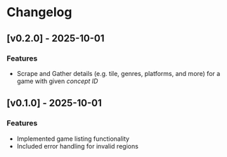 # Changelog


## [v0.2.0] - 2025-10-01

### Features
- Scrape and Gather details (e.g. tile, genres, platforms, and more) for a game with given <i>concept ID</i>


## [v0.1.0] - 2025-10-01

### Features
- Implemented game listing functionality
- Included error handling for invalid regions